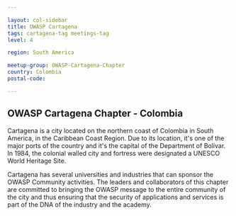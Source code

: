 ```yaml
--- 

layout: col-sidebar
title: OWASP Cartagena 
tags: cartagena-tag meetings-tag
level: 4

region: South America

meetup-group: OWASP-Cartagena-Chapter
country: Colombia
postal-code: 

---
```


## OWASP Cartagena Chapter - Colombia

Cartagena is a city located on the northern coast of Colombia in South America, in the Caribbean Coast Region. Due to its location, it's one of the major ports of the country and it's the capital of the Department of Bolívar. In 1984, the colonial walled city and fortress were designated a UNESCO World Heritage Site.

Cartagena has several universities and industries that can sponsor the OWASP Community activities. The leaders and collaborators of this chapter are committed to bringing the OWASP message to the entire community of the city and thus ensuring that the security of applications and services is part of the DNA of the industry and the academy.
